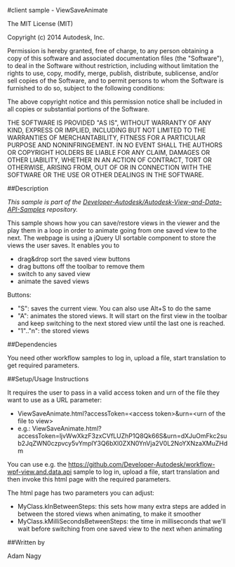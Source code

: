 
#client sample - ViewSaveAnimate

The MIT License (MIT)

Copyright (c) 2014 Autodesk, Inc.

Permission is hereby granted, free of charge, to any person obtaining a copy
of this software and associated documentation files (the "Software"), to deal
in the Software without restriction, including without limitation the rights
to use, copy, modify, merge, publish, distribute, sublicense, and/or sell
copies of the Software, and to permit persons to whom the Software is
furnished to do so, subject to the following conditions:

The above copyright notice and this permission notice shall be included in all
copies or substantial portions of the Software.

THE SOFTWARE IS PROVIDED "AS IS", WITHOUT WARRANTY OF ANY KIND, EXPRESS OR
IMPLIED, INCLUDING BUT NOT LIMITED TO THE WARRANTIES OF MERCHANTABILITY,
FITNESS FOR A PARTICULAR PURPOSE AND NONINFRINGEMENT. IN NO EVENT SHALL THE
AUTHORS OR COPYRIGHT HOLDERS BE LIABLE FOR ANY CLAIM, DAMAGES OR OTHER
LIABILITY, WHETHER IN AN ACTION OF CONTRACT, TORT OR OTHERWISE, ARISING FROM,
OUT OF OR IN CONNECTION WITH THE SOFTWARE OR THE USE OR OTHER DEALINGS IN THE
SOFTWARE.

##Description

*This sample is part of the [Developer-Autodesk/Autodesk-View-and-Data-API-Samples](https://github.com/Developer-Autodesk/autodesk-view-and-data-api-samples) repository.*

This sample shows how you can save/restore views in the viewer and the play them in a loop in order to animate going from one saved view to the next. The webpage is using a jQuery UI sortable component to store the views the user saves.
It enables you to 
- drag&drop sort the saved view buttons
- drag buttons off the toolbar to remove them
- switch to any saved view
- animate the saved views

Buttons:
- "S": saves the current view. You can also use Alt+S to do the same
- "A": animates the stored views. It will start on the first view in the toolbar and keep switching to the next stored view until the last one is reached.
- "1".."n": the stored views

##Dependencies

You need other workflow samples to log in, upload a file, start translation to get required parameters.

##Setup/Usage Instructions

It requires the user to pass in a valid access token and urn of the file they want to use as a URL parameter:
- ViewSaveAnimate.html?accessToken=&lt;access token&gt;&urn=&lt;urn of the file to view&gt;
- e.g.: ViewSaveAnimate.html?accessToken=ljvWwXkzF3zxCVfLUZhP1Q8Qk66S&urn=dXJuOmFkc2sub2JqZWN0czpvcy5vYmplY3Q6bXl0ZXN0YnVja2V0L2NoYXNzaXMuZHdm

You can use e.g. the https://github.com/Developer-Autodesk/workflow-wpf-view.and.data.api sample to log in, upload a file, start translation and then invoke this html page with the required parameters. 

The html page has two parameters you can adjust:
- MyClass.kInBetweenSteps: this sets how many extra steps are added in between the stored views when animating, to make it smoother
- MyClass.kMilliSecondsBetweenSteps: the time in milliseconds that we'll wait before switching from one saved view to the next when animating


##Written by 

Adam Nagy









